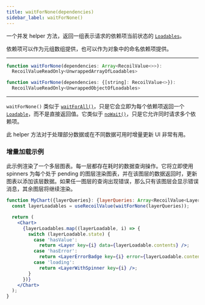 ```yaml
---
title: waitForNone(dependencies)
sidebar_label: waitForNone()
---
```


一个并发 helper 方法，返回一组表示请求的依赖项当前状态的 [`Loadables`](/docs/api-reference/core/Loadable)。

依赖项可以作为元组数组提供，也可以作为对象中的命名依赖项提供。

---

```jsx
function waitForNone(dependencies: Array<RecoilValue<>>):
  RecoilValueReadOnly<UnwrappedArrayOfLoadables>
```

```jsx
function waitForNone(dependencies: {[string]: RecoilValue<>}):
  RecoilValueReadOnly<UnwrappedObjectOfLoadables>
```
---

`waitForNone()` 类似于 [`waitForAll()`](/docs/api-reference/utils/waitForAll)，只是它会立即为每个依赖项返回一个 [`Loadable`](/docs/api-reference/core/Loadable)，而不是直接返回值。它类似于 [`noWait()`](/docs/api-reference/utils/noWait)，只是它允许同时请求多个依赖项。

此 helper 方法对于处理部分数据或在不同数据可用时增量更新 UI 非常有用。

### 增量加载示例
此示例渲染了一个多层图表。每一层都存在耗时的数据查询操作。它将立即使用 spinners 为每个处于 pending 的图层渲染图表，并在该图层的数据返回时，更新图表以添加该层数据。如果任一图层的查询出现错误，那么只有该图层会显示错误消息，其余图层将继续渲染。

```jsx
function MyChart({layerQueries}: {layerQueries: Array<RecoilValue<Layer>>}) {
  const layerLoadables = useRecoilValue(waitForNone(layerQueries));

  return (
    <Chart>
      {layerLoadables.map((layerLoadable, i) => {
        switch (layerLoadable.state) {
          case 'hasValue':
            return <Layer key={i} data={layerLoadable.contents} />;
          case 'hasError':
            return <LayerErrorBadge key={i} error={layerLoadable.contents} />;
          case 'loading':
            return <LayerWithSpinner key={i} />;
        }
      })}
    </Chart>
  );
}

```
